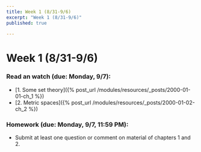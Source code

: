```yaml
---
title: Week 1 (8/31-9/6)
excerpt: "Week 1 (8/31-9/6)"
published: true

---
```


# Week 1 (8/31-9/6)



### Read an watch (due: Monday, 9/7):

* [1. Some set theory]({% post_url /modules/resources/_posts/2000-01-01-ch_1 %})
* [2. Metric spaces]({% post_url /modules/resources/_posts/2000-01-02-ch_2 %})


### Homework (due: Monday, 9/7, 11:59 PM):

* Submit at least one question or comment on material of chapters 1 and 2.
